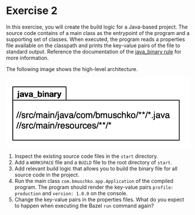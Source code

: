 # Exercise 2

In this exercise, you will create the build logic for a Java-based project. The source code contains of a main class as the entrypoint of the program and a supporting set of classes. When executed, the program reads a properties file available on the classpath and prints the key-value pairs of the file to standard output. Reference the documentation of the [java_binary rule](https://bazel.build/reference/be/java#java_binary) for more information.

The following image shows the high-level architecture.

![java-binary](imgs/java-binary.png)

1. Inspect the existing source code files in the `start` directory.
2. Add a `WORKSPACE` file and a `BUILD` file to the root directory of `start`.
3. Add relevant build logic that allows you to build the binary file for all source code in the project.
4. Run the main class `com.bmuschko.app.Application` of the compiled program. The program should render the key-value pairs `profile: production` and `version: 1.0.0` on the console.
5. Change the key-value pairs in the properties files. What do you expect to happen when executing the Bazel `run` command again?
